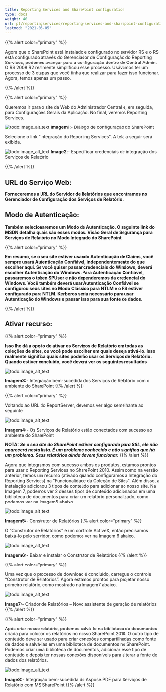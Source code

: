 ```yaml
---
title: Reporting Services and SharePoint configuration
type: docs
weight: 40
url: pt/reportingservices/reporting-services-and-sharepoint-configuration/
lastmod: "2021-06-05"
---
```


{{% alert color="primary" %}}

Agora que o SharePoint está instalado e configurado no servidor RS e o RS está configurado através do Gerenciador de Configuração do Reporting Services, podemos avançar para a configuração dentro do Central Admin. O RS 2008 R2 realmente simplificou esse processo. Usávamos ter um processo de 3 etapas que você tinha que realizar para fazer isso funcionar. Agora, temos apenas um passo.

{{% /alert %}}

{{% alert color="primary" %}}

Queremos ir para o site da Web do Administrador Central e, em seguida, para Configurações Gerais da Aplicação. No final, veremos Reporting Services.

![todo:image_alt_text](reporting-services-and-sharepoint-configuration_1.png)
**Imagem1**:- Diálogo de configuração do SharePoint

Selecione o link "Integração do Reporting Services". A tela a seguir será exibida.

![todo:image_alt_text](reporting-services-and-sharepoint-configuration_2.png)
**Image2**:- Especificar credenciais de integração dos Serviços de Relatório

{{% /alert %}}

## URL do Serviço Web:

**Forneceremos a URL do Servidor de Relatórios que encontramos no Gerenciador de Configuração dos Serviços de Relatório.**

## Modo de Autenticação:

**Também selecionaremos um Modo de Autenticação. O seguinte link do MSDN detalha quais são esses modos.
Visão Geral de Segurança para Serviços de Relatório no Modo Integrado do SharePoint**

{{% alert color="primary" %}}

**Em resumo, se o seu site estiver usando Autenticação de Claims, você sempre usará Autenticação Confiável, independentemente do que escolher aqui. Se você quiser passar credenciais do Windows, deverá escolher Autenticação do Windows. Para Autenticação Confiável, passaremos o token SPUser e não dependeremos da credencial do Windows. Você também deverá usar Autenticação Confiável se configurou seus sites no Modo Clássico para NTLM e o RS estiver configurado para NTLM. Kerberos seria necessário para usar Autenticação do Windows e passar isso para sua fonte de dados.**

{{% /alert %}}

## Ativar recurso:

{{% alert color="primary" %}}

**Isso lhe dá a opção de ativar os Serviços de Relatório em todas as coleções de sites, ou você pode escolher em quais deseja ativá-lo. Isso realmente significa quais sites poderão usar os Serviços de Relatório. Quando estiver concluído, você deverá ver os seguintes resultados**

![todo:image_alt_text](reporting-services-and-sharepoint-configuration_3.png)

**Imagem3:**- Integração bem-sucedida dos Serviços de Relatório com o ambiente do SharePoint
{{% /alert %}}

{{% alert color="primary" %}}

Voltando ao URL do ReportServer, devemos ver algo semelhante ao seguinte

![todo:image_alt_text](reporting-services-and-sharepoint-configuration_4.png)

**Imagem4:**- Os Serviços de Relatório estão conectados com sucesso ao ambiente do SharePoint

**NOTA:** ***Se o seu site do SharePoint estiver configurado para SSL, ele não aparecerá nesta lista. É um problema conhecido e não significa que há um problema. Seus relatórios ainda devem funcionar.***
{{% /alert %}}

Agora que integramos com sucesso ambos os produtos, estamos prontos para usar o Reporting Services no SharePoint 2010. Assim como na versão anterior, temos um recurso (ativado quando configuramos a Integração do Reporting Services) na "Funcionalidade da Coleção de Sites". Além disso, a instalação adicionou 3 tipos de conteúdo para adicionar ao nosso site. Na Imagem 7, podemos ver 2 desses tipos de conteúdo adicionados em uma biblioteca de documentos para criar um relatório personalizado, como podemos ver na Imagem5 abaixo.

![todo:image_alt_text](reporting-services-and-sharepoint-configuration_5.png)

**Imagem5:**- Construtor de Relatórios
{{% alert color="primary" %}}

O “Construtor de Relatórios” é um controle ActiveX, então precisamos baixá-lo pelo servidor, como podemos ver na Imagem 6 abaixo.

![todo:image_alt_text](reporting-services-and-sharepoint-configuration_6.png)

**Imagem6:**- Baixar e instalar o Construtor de Relatórios
{{% /alert %}}

{{% alert color="primary" %}}

Uma vez que o processo de download é concluído, carregue o controle “Construtor de Relatórios”. Agora estamos prontos para projetar nosso primeiro relatório, como mostrado na Imagem7 abaixo.

![todo:image_alt_text](reporting-services-and-sharepoint-configuration_7.png)

**Image7:**- Criador de Relatórios – Novo assistente de geração de relatórios
{{% /alert %}}

{{% alert color="primary" %}}

Após criar nosso relatório, podemos salvá-lo na biblioteca de documentos criada para colocar os relatórios no nosso SharePoint 2010. O outro tipo de conteúdo deve ser usado para criar conexões compartilhadas como fonte de dados e salvá-las em uma biblioteca de documentos no SharePoint. Podemos criar uma biblioteca de documentos, adicionar esse tipo de conteúdo e depois ter nossas conexões disponíveis para alterar a fonte de dados dos relatórios.

![todo:image_alt_text](reporting-services-and-sharepoint-configuration_8.png)

**Image8:**- Integração bem-sucedida do Aspose.PDF para Serviços de Relatório com MS SharePoint
{{% /alert %}}